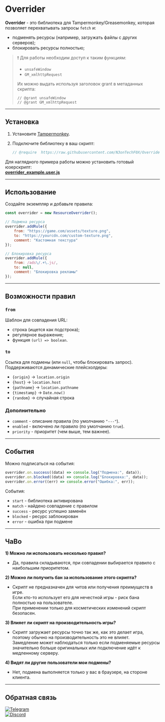 # Overrider

**Overrider** - это библиотека для Tampermonkey/Greasemonkey, которая
позволяет перехватывать запросы `fetch` и:
- подменять ресурсы (например, загружать файлы с других серверов);
- блокировать ресурсы полностью;

> ❗ Для работы необходим доступ к таким функциям:
> - `unsafeWindow`
> - `GM_xmlhttpRequest`
>
> Их можно выдать используя заголовок grant в метаданных скрипта:
> ```
> // @grant unsafeWindow
> // @grant GM_xmlhttpRequest
> ```

---

## Установка

1.  Установите [Tampermonkey](https://www.tampermonkey.net).

2.  Подключите библиотеку в ваш скрипт:

    ``` javascript
    // @require  https://raw.githubusercontent.com/N3onTechF0X/Overrider/refs/heads/main/overrider.src.js
    ```
Для наглядного примера работы можно установить готовый юзерскрипт:  
**[overrider_example.user.js](https://raw.githubusercontent.com/N3onTechF0X/Overrider/refs/heads/main/overrider_example.user.js)**

---

## Использование

Создайте экземпляр и добавьте правила:

``` javascript
const overrider = new ResourceOverrider();

// Подмена ресурса
overrider.addRule({
    from: "https://game.com/assets/texture.png",
    to: "https://yourcdn.com/custom-texture.png",
    comment: "Кастомная текстура"
});

// Блокировка ресурса
overrider.addRule({
    from: /ads\/.+\.js/,
    to: null,
    comment: "Блокировка рекламы"
});
```

---

## Возможности правил

### `from`

Шаблон для совпадения URL:
- строка (ищется как подстрока);
- регулярное выражение;
- функция `(url) => boolean`.

### `to`

Ссылка для подмены (или `null`, чтобы блокировать запрос).
Поддерживаются динамические плейсхолдеры:
- `{origin}` → `location.origin`
- `{host}` → `location.host`
- `{pathname}` → `location.pathname`
- `{timestamp}` → `Date.now()`
- `{random}` → случайная строка

### Дополнительно

-   `comment` - описание правила (по умолчанию `"---"`).
-   `enabled` - включено ли правило (по умолчанию `true`).
-   `priority` - приоритет (чем выше, тем важнее).

---

## События

Можно подписаться на события:

``` javascript
overrider.on.success((data) => console.log("Подмена:", data));
overrider.on.blocked((data) => console.log("Блокировка:", data));
overrider.on.error((err) => console.error("Ошибка:", err));
```

События:
- `start` - библиотека активирована
- `match` - найдено совпадение с правилом
- `success` - ресурс успешно заменён
- `blocked` - ресурс заблокирован
- `error` - ошибка при подмене

---

## ЧаВо

**1) Можно ли использовать несколько правил?**
- Да, правила складываются, при совпадении выбирается правило с наибольшим
  приоритетом.

**2) Можно ли получить бан за использование этого скрипта?**
- Скрипт не предназначен для читов или получения преимуществ в игре.  
  Если кто-то использует его для нечестной игры - риск бана полностью на пользователе.  
  При применении только для косметических изменений скрипт безопасен.

**3) Влияет ли скрипт на производительность игры?**
- Скрипт загружает ресурсы точно так же, как это делает игра, поэтому обычно на производительность это не влияет.  
  Замедление может наблюдаться только если подменяемые ресурсы значительно больше оригинальных или подключение идёт к медленному серверу.

**4) Видят ли другие пользователи мои подмены?**
- Нет, подмена выполняется только у вас в браузере, на стороне клиента.

---

## Обратная связь

[![Telegram](https://img.shields.io/badge/Telegram-@NeonTechFox-24A1DE?logo=telegram)](https://t.me/NeonTechFox)  
[![Discord](https://img.shields.io/badge/Discord-NeonTechFox-5865F2?logo=discord)](https://discordapp.com/users/1086946472576159794)
